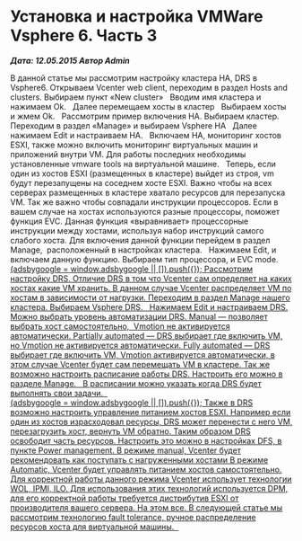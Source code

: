 # Установка и настройка VMWare Vsphere 6. Часть 3                	  
***Дата: 12.05.2015 Автор Admin***

В данной статье мы рассмотрим настройку кластера HA, DRS в Vsphere6.
Открываем Vcenter web client, переходим в раздел Hosts and clusters.
Выбираем пункт &#171;New cluster&#187;
&nbsp;
Вводим имя кластера и нажимаем Ok.
&nbsp;
Далее перемещаем хосты в кластер
&nbsp;
Выбираем хосты и жмем Ok.
&nbsp;
Рассмотрим пример включения HA.
Выбираем кластер.
&nbsp;
Переходим в раздел &#171;Manage&#187; и выбираем Vsphere HA
&nbsp;
Далее нажимаем Edit и настраиваем HA.
&nbsp;
Включаем HA, мониторинг хостов ESXI, также можно включить мониторинг виртуальных машин и приложений внутри VM. Для работы последних необходимы установленные vmware tools на виртуальной машине.
&nbsp;
Теперь, если один из хостов ESXI (размещенных в кластере) выйдет из строя, vm будут перезапущены на соседнем хосте ESXI.
Важно чтобы на всех серверах размещенных в кластере хватало ресурсов для перезапуска VM.
Так же важно чтобы совпадали инструкции процессоров. Если в вашем случае на хостах используются разные процессоры, поможет функция EVC.
Данная функция &#171;выравнивает&#187; процессорные инструкции между хостами, используя набор инструкций самого слабого хоста.
Для включения данной функции перейдем в раздел Manage,  расположенный в настройках кластера.
&nbsp;
Нажимаем Edit, и включаем данную функцию.
Выбираем тип процессора, и EVC mode.
&nbsp;
<ins class="adsbygoogle"
style="display:block"
data-ad-client="ca-pub-1890562251101921"
data-ad-slot="9117958896"
data-ad-format="auto">
(adsbygoogle = window.adsbygoogle || []).push({});
Рассмотрим настройку DRS.
Отличие DRS в том что Vcenter сам определяет на каких хостах какие VM хранить. В данном случае Vcenter распределяет VM по хостам в зависимости от нагрузки.
Переходим в раздел Manage нашего кластера.
Выбираем Vsphere DRS.
&nbsp;
Нажимаем Edit и настраиваем DRS.
Можно выбрать уровень автоматизации DRS.
Manual &#8212; позволяет выбрать хост самостоятельно,  Vmotion не активируется автоматически.
Partially automated &#8212; DRS выбирает где включить VM, но Vmotion не активируется автоматически.
Fully automated &#8212; DRS выбирает где включить VM, Vmotion активируется автоматически, в этом случае Vcenter будет сам перемещать VM в кластере.
Так же возможно настроить расписание работы DRS.
Настроить его можно в разделе Manage.
&nbsp;
В расписании можно указать когда DRS будет выполнять свои задачи.
&nbsp;
<ins class="adsbygoogle"
style="display:block"
data-ad-client="ca-pub-1890562251101921"
data-ad-slot="9117958896"
data-ad-format="auto">
(adsbygoogle = window.adsbygoogle || []).push({});
Также в DRS возможно настроить управление питанием хостов ESXI.
Например если один из хостов израсходовал ресурсы, DRS может перенести с него VM, перезагрузить хост, вернуть VM обратно. Таким образом DRS освободит часть ресурсов.
Настроить это можно в настройках DFS, в пункте Power management.
В режиме manual, Vcenter будет рекомендовать как поступать с нагруженными хостами
В режиме Automatic, Vcenter будет управлять питанием хостов самостоятельно.
Для корректной работы данного режима Vcenter использует технологии WOL, IPMI, ILO.
Для использования этих технологий используется DPM, для его корректной работы требуется дистрибутив ESXI от производителя вашего сервера.
На этом все. В следующей статье мы рассмотрим технологию fault tolerance, ручное распределение ресурсов хоста для виртуальной машины.
&nbsp;
